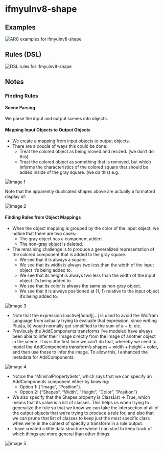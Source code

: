 # ifmyulnv8-shape

## Examples

![ARC examples for ifmyulnv8-shape](examples.png?raw=true)

## Rules (DSL)

![DSL rules for ifmyulnv8-shape](rules.png?raw=true)

## Notes

### Finding Rules


#### Scene Parsing

We parse the input and output scenes into objects.


#### Mapping Input Objects to Output Objects

* We create a mapping from input objects to output objects.
* There are a couple of ways this could be done:
   * Treat the colored object as being moved and resized. (we don’t do this)
   * Treat the colored object as something that is removed, but which informs the characteristics of the colored square that should be added inside of the gray square. (we do this)
e.g.



![image 1](image1.png?raw=true)

Note that the apparently duplicated shapes above are actually a formatted display of:



![image 2](image2.png?raw=true)


#### Finding Rules from Object Mappings

* When the object mapping is grouped by the color of the input object, we notice that there are two cases:
   * The gray object has a component added.
   * The non-gray object is deleted.
* The remaining challenge is to produce a generalized representation of the colored component that is added to the gray square.
   * We see that it is always a square.
   * We see that its width is always two less than the width of the input object it’s being added to.
   * We see that its height is always two less than the width of the input object it’s being added to.
   * We see that its color is always the same as non-gray object.
   * We see that it is always positioned at {1, 1} relative to the input object it’s being added to.


![image 3](image3.png?raw=true)

* Note that the expression Inactive[*head*][...] is used to avoid the Wolfram Language from actually trying to evaluate that expression, since writing Plus[a, b] would normally get simplified to the sum of a + b, etc.
* Previously the AddComponents transforms I’ve modeled have always been able to infer their Image directly from the image of another object in the scene. This is the first time we can’t do that, whereby we need to model the AddComponents transform’s shapes + width + height + color, and then use those to infer the image. To allow this, I enhanced the metadata for AddComponents:

![image 4](image4.png?raw=true)

* Notice the “MinimalPropertySets”, which says that we can specify an AddComponents component either by knowing:
   * Option 1: {“Image”, “Position”}.
   * Option 2: {“Shapes”, “Width”, “Height”, “Color”, “Position”}
* We also specify that the Shapes property is ClassList -> True, which means that its value is a list of classes. This helps us when trying to generalize the rule so that we know we can take the intersection of all of the output objects that we’re trying to produce a rule for, and also that we can prune that list of classes to keep just the most specific class when we’re in the context of specify a transform in a rule output.
* I have created a little data structure where I can start to keep track of which things are more general than other things:

![image 5](image5.png?raw=true)
